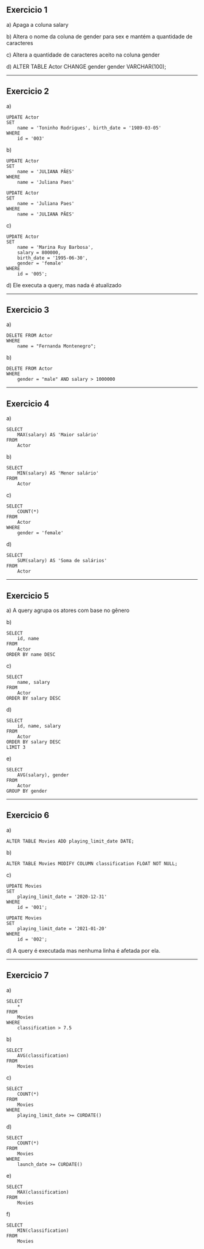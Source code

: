 ## Exercicio 1

a) Apaga a coluna salary

b) Altera o nome da coluna de gender para sex e mantém a quantidade de caracteres

c) Altera a quantidade de caracteres aceito na coluna gender

d) ALTER TABLE Actor CHANGE gender gender VARCHAR(100);

-------------
## Exercicio 2

a)
```
UPDATE Actor 
SET 
    name = 'Toninho Rodrigues', birth_date = '1989-03-05'
WHERE
    id = '003'
```

b)
```
UPDATE Actor 
SET 
    name = 'JULIANA PÃES'
WHERE
    name = 'Juliana Paes'
```

```
UPDATE Actor 
SET 
    name = 'Juliana Paes'
WHERE
    name = 'JULIANA PÃES'
```

c)
```
UPDATE Actor 
SET 
    name = 'Marina Ruy Barbosa',
    salary = 800000,
    birth_date = '1995-06-30',
    gender = 'female'
WHERE
    id = '005';
```

d) Ele executa a query, mas nada é atualizado

---------------

## Exercicio 3
a) 
```
DELETE FROM Actor 
WHERE
    name = "Fernanda Montenegro";
```

b)
```
DELETE FROM Actor 
WHERE
    gender = "male" AND salary > 1000000
```

--------------
## Exercicio 4
a)
```
SELECT 
    MAX(salary) AS 'Maior salário'
FROM
    Actor
```

b)
```
SELECT 
    MIN(salary) AS 'Menor salário'
FROM
    Actor
```

c)
```
SELECT 
    COUNT(*)
FROM
    Actor
WHERE
    gender = 'female'
```

d)
```
SELECT 
    SUM(salary) AS 'Soma de salários'
FROM
    Actor
```

------------
## Exercicio 5
a) A query agrupa os atores com base no gênero

b)
```
SELECT 
    id, name
FROM
    Actor
ORDER BY name DESC
```

c)
```
SELECT 
    name, salary
FROM
    Actor
ORDER BY salary DESC
```

d) 
```
SELECT 
    id, name, salary
FROM
    Actor
ORDER BY salary DESC
LIMIT 3
```

e) 
```
SELECT 
    AVG(salary), gender
FROM
    Actor
GROUP BY gender
```
-------------
## Exercicio 6
a) 
```
ALTER TABLE Movies ADD playing_limit_date DATE;
```

b)
```
ALTER TABLE Movies MODIFY COLUMN classification FLOAT NOT NULL;
```

c) 
```
UPDATE Movies
SET 
    playing_limit_date = '2020-12-31'
WHERE
    id = '001';
```

```
UPDATE Movies
SET 
    playing_limit_date = '2021-01-20'
WHERE
    id = '002';
```

d) A query é executada mas nenhuma linha é afetada por ela.

-------------
## Exercicio 7
a) 
```
SELECT 
    *
FROM
    Movies
WHERE
    classification > 7.5
```

b) 
```
SELECT 
    AVG(classification)
FROM
    Movies
```

c) 
```
SELECT 
    COUNT(*)
FROM
    Movies
WHERE
    playing_limit_date >= CURDATE()
```

d)
```
SELECT 
    COUNT(*)
FROM
    Movies
WHERE
    launch_date >= CURDATE()
```

e)
```
SELECT 
    MAX(classification)
FROM
    Movies
```

f)
```
SELECT 
    MIN(classification)
FROM
    Movies
```
